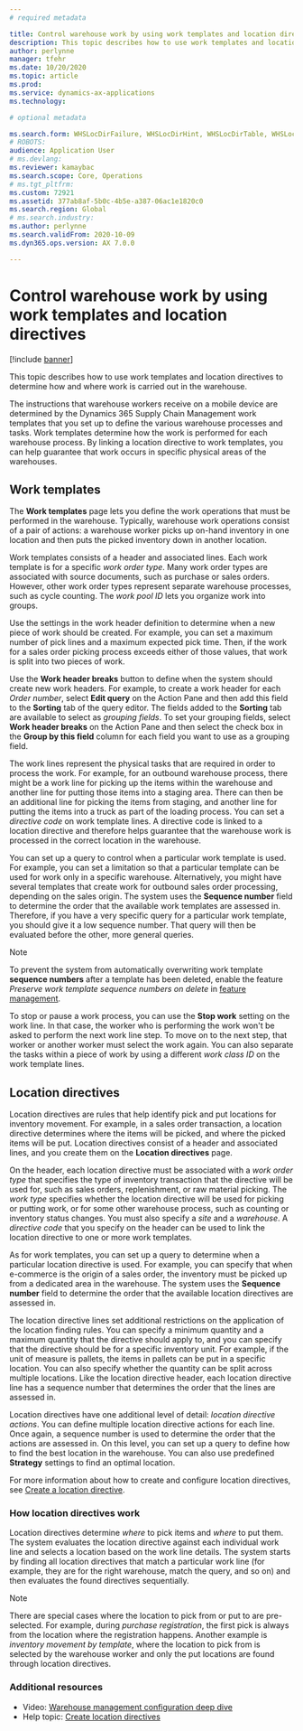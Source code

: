 ```yaml
---
# required metadata

title: Control warehouse work by using work templates and location directives
description: This topic describes how to use work templates and location directives to determine how and where work is carried out in the warehouse.
author: perlynne
manager: tfehr
ms.date: 10/20/2020
ms.topic: article
ms.prod: 
ms.service: dynamics-ax-applications
ms.technology: 

# optional metadata

ms.search.form: WHSLocDirFailure, WHSLocDirHint, WHSLocDirTable, WHSLocDirTableUOM, WHSRFMenuItem, WHSWork, WHSWorkClass, WHSWorkPool, WHSWorkTemplateTable
# ROBOTS: 
audience: Application User
# ms.devlang: 
ms.reviewer: kamaybac
ms.search.scope: Core, Operations
# ms.tgt_pltfrm: 
ms.custom: 72921
ms.assetid: 377ab8af-5b0c-4b5e-a387-06ac1e1820c0
ms.search.region: Global
# ms.search.industry: 
ms.author: perlynne
ms.search.validFrom: 2020-10-09
ms.dyn365.ops.version: AX 7.0.0

---
```


# Control warehouse work by using work templates and location directives

[!include [banner](../includes/banner.md)]

This topic describes how to use work templates and location directives to determine how and where work is carried out in the warehouse.

The instructions that warehouse workers receive on a mobile device are determined by the Dynamics 365 Supply Chain Management work templates that you set up to define the various warehouse processes and tasks. Work templates determine how the work is performed for each warehouse process. By linking a location directive to work templates, you can help guarantee that work occurs in specific physical areas of the warehouses.

## Work templates

The **Work templates** page lets you define the work operations that must be performed in the warehouse. Typically, warehouse work operations consist of a pair of actions: a warehouse worker picks up on-hand inventory in one location and then puts the picked inventory down in another location. 

Work templates consists of a header and associated lines. Each work template is for a specific *work order type*. Many work order types are associated with source documents, such as purchase or sales orders. However, other work order types represent separate warehouse processes, such as cycle counting. The *work pool ID* lets you organize work into groups. 

Use the settings in the work header definition to determine when a new piece of work should be created. For example, you can set a maximum number of pick lines and a maximum expected pick time. Then, if the work for a sales order picking process exceeds either of those values, that work is split into two pieces of work.

Use the **Work header breaks** button to define when the system should create new work headers. For example, to create a work header for each _Order number_, select **Edit query** on the Action Pane and then add this field to the **Sorting** tab of the query editor. The fields added to the **Sorting** tab are available to select as *grouping fields*. To set your grouping fields, select **Work header breaks** on the Action Pane and then select the check box in the **Group by this field** column for each field you want to use as a grouping field.

The work lines represent the physical tasks that are required in order to process the work. For example, for an outbound warehouse process, there might be a work line for picking up the items within the warehouse and another line for putting those items into a staging area. There can then be an additional line for picking the items from staging, and another line for putting the items into a truck as part of the loading process. You can set a *directive code* on work template lines. A directive code is linked to a location directive and therefore helps guarantee that the warehouse work is processed in the correct location in the warehouse.

You can set up a query to control when a particular work template is used. For example, you can set a limitation so that a particular template can be used for work only in a specific warehouse. Alternatively, you might have several templates that create work for outbound sales order processing, depending on the sales origin. The system uses the **Sequence number** field to determine the order that the available work templates are assessed in. Therefore, if you have a very specific query for a particular work template, you should give it a low sequence number. That query will then be evaluated before the other, more general queries.

>[!Note]
>To prevent the system from automatically overwriting work template **sequence numbers** after a template has been deleted, enable the feature *Preserve work template sequence numbers on delete* in [feature management](../../fin-ops-core/fin-ops/get-started/feature-management/feature-management-overview.md).

To stop or pause a work process, you can use the **Stop work** setting on the work line. In that case, the worker who is performing the work won't be asked to perform the next work line step. To move on to the next step, that worker or another worker must select the work again. You can also separate the tasks within a piece of work by using a different *work class ID* on the work template lines.

## Location directives

Location directives are rules that help identify pick and put locations for inventory movement. For example, in a sales order transaction, a location directive determines where the items will be picked, and where the picked items will be put. Location directives consist of a header and associated lines, and you create them on the **Location directives** page.

On the header, each location directive must be associated with a *work order type* that specifies the type of inventory transaction that the directive will be used for, such as sales orders, replenishment, or raw material picking. The *work type* specifies whether the location directive will be used for picking or putting work, or for some other warehouse process, such as counting or inventory status changes. You must also specify a *site* and a *warehouse*. A *directive code* that you specify on the header can be used to link the location directive to one or more work templates. 

As for work templates, you can set up a query to determine when a particular location directive is used. For example, you can specify that when e-commerce is the origin of a sales order, the inventory must be picked up from a dedicated area in the warehouse. The system uses the **Sequence number** field to determine the order that the available location directives are assessed in.

The location directive lines set additional restrictions on the application of the location finding rules. You can specify a minimum quantity and a maximum quantity that the directive should apply to, and you can specify that the directive should be for a specific inventory unit. For example, if the unit of measure is pallets, the items in pallets can be put in a specific location. You can also specify whether the quantity can be split across multiple locations. Like the location directive header, each location directive line has a sequence number that determines the order that the lines are assessed in.

Location directives have one additional level of detail: *location directive actions*. You can define multiple location directive actions for each line. Once again, a sequence number is used to determine the order that the actions are assessed in. On this level, you can set up a query to define how to find the best location in the warehouse. You can also use predefined **Strategy** settings to find an optimal location.

For more information about how to create and configure location directives, see [Create a location directive](create-location-directive.md).

### How location directives work

Location directives determine *where* to pick items and *where* to put them.
The system evaluates the location directive against each individual work line and selects a location based on the work line details. The system starts by finding all location directives that match a particular work line (for example, they are for the right warehouse, match the query, and so on) and then evaluates the found directives sequentially.

> [!Note]
>There are special cases where the location to pick from or put to are pre-selected.
>For example, during _purchase registration_, the first pick is always from the location where the registration happens. Another example is *inventory movement by template*, where the location to pick from is selected by the warehouse worker and only the put locations are found through location directives.

### Additional resources

- Video: [Warehouse management configuration deep dive](https://community.dynamics.com/365/b/techtalks/posts/warehouse-management-configuration-deep-dive-october-14-2020)
- Help topic: [Create location directives](create-location-directive.md)